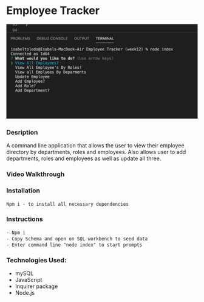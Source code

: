 # Employee Tracker


![](assets/screenshot.png)




### Desription

A command line application that allows the user to view their employee directory by departments, roles and employees.  Also allows user to add departments, roles and employees as well as update all three. 

  

  
### Video Walkthrough
    
 


### Installation
```
Npm i - to install all necessary dependencies 
```


### Instructions 
```
- Npm i
- Copy Schema and open on SQL workbench to seed data
- Enter command line "node index" to start prompts
```

### Technologies Used:
 - mySQL
 - JavaScript
 - Inquirer package
 - Node.js






